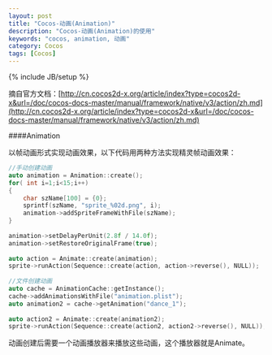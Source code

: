 ```yaml
---
layout: post
title: "Cocos-动画(Animation)"
description: "Cocos-动画(Animation)的使用"
keywords: "cocos, animation, 动画"
category: Cocos
tags: [Cocos]
---
```


{% include JB/setup %}

摘自官方文档：[http://cn.cocos2d-x.org/article/index?type=cocos2d-x&url=/doc/cocos-docs-master/manual/framework/native/v3/action/zh.md](http://cn.cocos2d-x.org/article/index?type=cocos2d-x&url=/doc/cocos-docs-master/manual/framework/native/v3/action/zh.md)

####Animation

以帧动画形式实现动画效果，以下代码用两种方法实现精灵帧动画效果：

<!-- more -->

```cpp
//手动创建动画
auto animation = Animation::create();
for( int i=1;i<15;i++)
{
    char szName[100] = {0};
    sprintf(szName, "sprite_%02d.png", i);
    animation->addSpriteFrameWithFile(szName);
}
 
animation->setDelayPerUnit(2.8f / 14.0f);
animation->setRestoreOriginalFrame(true);
 
auto action = Animate::create(animation);
sprite->runAction(Sequence::create(action, action->reverse(), NULL));
 
//文件创建动画
auto cache = AnimationCache::getInstance();
cache->addAnimationsWithFile("animation.plist");
auto animation2 = cache->getAnimation("dance_1");
 
auto action2 = Animate::create(animation2);
sprite->runAction(Sequence::create(action2, action2->reverse(), NULL));
```

动画创建后需要一个动画播放器来播放这些动画，这个播放器就是Animate。